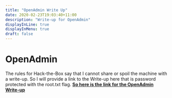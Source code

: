 ```yaml
---
title: "OpenAdmin Write Up"
date: 2020-02-23T19:03:40+11:00
description: "Write-up for OpenAdmin"
displayInLine: true
displayInMenu: true
draft: false
---
```

# OpenAdmin
The rules for Hack-the-Box say that I cannot share or spoil the machine with a write-up. So I will provide a link to the Write-up here that is password protected with the root.txt flag.
 **<a href="https://drive.google.com/file/d/1T2UMBwtf235QPWbXqQOIKKgLcQeBJxhr/view?usp=sharing"> So here is the link for the OpenAdmin Write-up</a>**